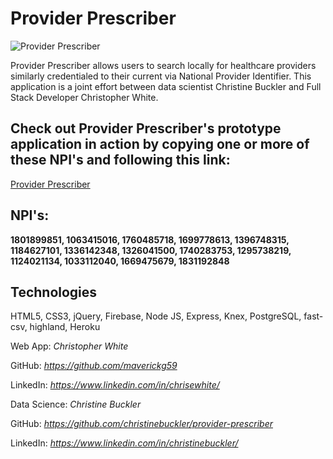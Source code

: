 # Provider Prescriber

![Provider Prescriber](https://github.com/maverickg59/buckler-pcd-client/blob/master/providerPrescriber.gif)

Provider Prescriber allows users to search locally for healthcare providers similarly credentialed to their current via National Provider Identifier. This application is a joint effort between data scientist Christine Buckler and Full Stack Developer Christopher White. 

## Check out Provider Prescriber's prototype application in action by copying one or more of these NPI's and following this link:

[Provider Prescriber](https://buckler-pcd.firebaseapp.com/)

## NPI's:
**1801899851, 1063415016, 1760485718, 1699778613,
1396748315, 1184627101, 1336142348, 1326041500,
1740283753, 1295738219, 1124021134, 1033112040,
1669475679, 1831192848**

## Technologies
HTML5, CSS3, jQuery, Firebase, Node JS, Express, Knex, PostgreSQL, fast-csv, highland, Heroku


Web App: *Christopher White*

GitHub: *https://github.com/maverickg59*

LinkedIn: *https://www.linkedin.com/in/chrisewhite/*


Data Science: *Christine Buckler*

GitHub: *https://github.com/christinebuckler/provider-prescriber*

LinkedIn: *https://www.linkedin.com/in/christinebuckler/*
